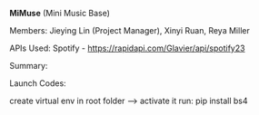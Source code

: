 **MiMuse** (Mini Music Base)

Members: Jieying Lin (Project Manager), Xinyi Ruan, Reya Miller

APIs Used:  Spotify - https://rapidapi.com/Glavier/api/spotify23 

Summary: 

Launch Codes:

create virtual env in root folder --> activate it
run: 
  pip install bs4

